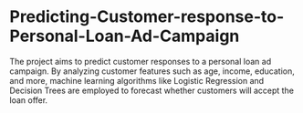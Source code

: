 # Predicting-Customer-response-to-Personal-Loan-Ad-Campaign
The project aims to predict customer responses to a personal loan ad campaign. By analyzing customer features such as age, income, education, and more, machine learning algorithms like Logistic Regression and Decision Trees are employed to forecast whether customers will accept the loan offer.
